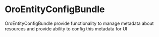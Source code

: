 OroEntityConfigBundle
========================

OroEntityConfigBundle provide functionality to manage metadata about resources and provide ability to config this
metadata for UI



